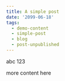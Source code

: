 ```yaml
---
title: A simple post
date: '2099-06-18'
tags:
  - demo-content
  - simple-post
  - blog
  - post-unpublished
---
```


abc 123

more content here